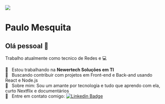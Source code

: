 <img width="auto" src="link">


# Paulo Mesquita

## Olá pessoal 👋
Trabalho atualmente como tecnico de Redes e  :computer:

 :rocket:  &nbsp; Estou trabalhando na **Newertech Soluções em TI**
 <br/> :purple_heart: &nbsp; Buscando contribuir com projetos em Front-end e Back-and usando React e Node.js 
 <br/> 💬  &nbsp; Sobre mim: Sou um amante por tecnologia e tudo que aprendo com ela, curto Nextflix e documentários
 <br/> :email: &nbsp; Entre em contato comigo: [![Linkedin Badge](https://img.shields.io/badge/-PauloMesquita-blue?style=flat-square&logo=Linkedin&logoColor=white&link=https://www.linkedin.com/in/paulo-jc-mesquita/)](https://www.linkedin.com/in/paulo-jc-mesquita/)
